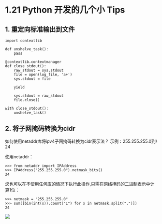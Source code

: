 # 1.21 Python 开发的几个小 Tips

## 1. 重定向标准输出到文件

```
import contextlib

def unshelve_task():
	pass

@contextlib.contextmanager
def close_stdout():
    raw_stdout = sys.stdout
    file = open(log_file, 'a+')
    sys.stdout = file

    yield

    sys.stdout = raw_stdout
    file.close()
    
with close_stdout():
    unshelve_task()
```

## 2. 将子网掩码转换为cidr

如何使用netaddr库将ipv4子网掩码转换为cidr表示法？
示例：255.255.255.0到/ 24

使用netaddr：

```
>>> from netaddr import IPAddress
>>> IPAddress("255.255.255.0").netmask_bits()
24
```

您也可以在不使用任何库的情况下执行此操作,只需在网络掩码的二进制表示中计算1位：

```
>>> netmask = "255.255.255.0"
>>> sum([bin(int(x)).count("1") for x in netmask.split(".")])
24
```



![](http://image.iswbm.com/20200607174235.png)